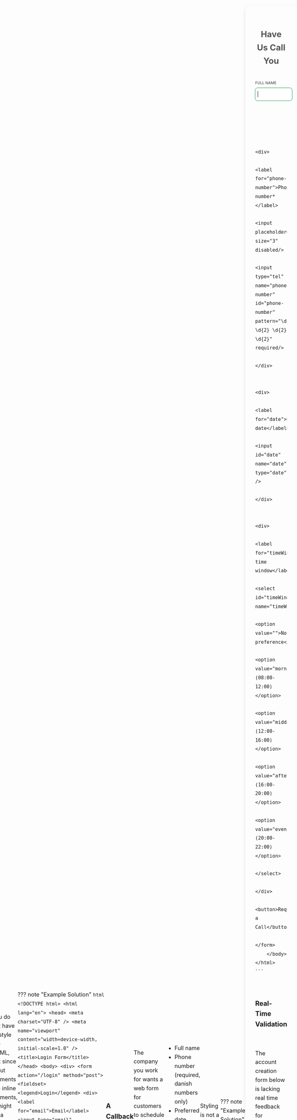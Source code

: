 ```yaml
---
comments: true
---
```


# Forms

So far, we have only created web pages, that the user can look at. In this session, we'll explore how to create more interactive pages, using HTML forms, that allow the user to provide input. We will explore how that input can be sent to a web server and how to make forms user friendly.

## Preparation :books:

### HTML Form Basics

In the video below you will get an introduction to HTML forms. You’ll learn to create forms with different input types, understand how they send data to a server and how to validate the forms client-side using e.g regular expressions.

<iframe class="video" src="https://drive.google.com/file/d/1h0eAhQGs--q3hvPPCmGE_IYpDhRsd43b/preview" allow="autoplay" allowfullscreen></iframe>

If you want to take a deep dive into HTML forms, MDN has a [web forms module](https://developer.mozilla.org/en-US/docs/Learn_web_development/Extensions/Forms){:target="\_blank"} that provides a comprehensive coverage of the topic. The "Your first form" section covers the basics.

If you want to learn more about regular expressions, you can read this [article from MDN on regular expressions](https://developer.mozilla.org/en-US/docs/Web/JavaScript/Guide/Regular_expressions){:target="\_blank"}. They also have a good [regex cheet sheet](https://developer.mozilla.org/en-US/docs/Web/JavaScript/Guide/Regular_expressions/Cheatsheet){:target="\_blank"}.

### Styling Forms

User feedback in forms can be greatly improved by styling input fields with CSS pseudo-classes such as `:valid` and `:invalid`. These allow the browser's built-in form validation to be visually communicated to the user without using JavaScript. For example, an input field outline can turn green when the entered data meets the requirements, and red when it does not, helping users immediately recognize and correct mistakes. This kind of instant visual feedback enhances usability, reduces errors, and makes forms feel more interactive and user-friendly. Watch this [short video on styling valid and invalid forms](https://www.youtube.com/watch?v=awNYtIAu6pI){:target="\_blank"} by Kevin Powell, to get some tips on how to do this. His [video on form styling essentials](https://www.youtube.com/watch?v=nuDpLN2dazU){:target="\_blank"} is also worth watching, if you want extra tips on styling and creating form layouts.

## Exercises :writing_hand_tone2:

### Your Own Search Engine!

Use an HTML form to create your own web search, that initiates an HTTP GET request to a real search engine of your choice (Google, Bing, DuckDuckGo, Yahoo...). The form should have a input field with placeholder text and a search button for submitting the form. Make sure that the input field is automatically focused and that it is requied to fill in.

??? note "Example Solution"
    ```html
    <!DOCTYPE html>
    <html lang="en">
    <head>
        <meta charset="UTF-8">
            <title>Googol</title>
        </head>
        <body>
            <h1>Googol</h1>
            <form action="https://www.google.com/search">
                <input name="q" placeholder="Enter search terms" required autofocus />
                <button>Search</button>
            </form>
        </body>
    </html>
    ```

### A Login Screen

Create a form for logging in to a user account. The form should:

- Contain an email input and a password input.
- Include a “Remember me” checkbox (it should not persist the form data).
- Have a button for submitting the form data.
- Provide a `<label>` for each input.
- Group inputs inside a `<fieldset>` with a `<legend>`.
- Use the proper HTTP method.

You do not have to style the HTML, but since input elements are inline elements, it might be a good idea to organize them with `<div>` or use `<br>`, so that they stack vertically.

??? note "Example Solution"
    ```html
    <!DOCTYPE html>
    <html lang="en">
        <head>
            <meta charset="UTF-8" />
            <meta name="viewport" content="width=device-width, initial-scale=1.0" />
            <title>Login Form</title>
        </head>
        <body>
            <div>
                <form action="/login" method="post">
                    <fieldset>
                        <legend>Login</legend>
                        <div>
                            <label for="email">Email</label>
                            <input type="email" placeholder="Enter email" required autofocus id="email">
                        <div>
                            <label for="password">Password</label>
                            <input type="password" placeholder="Enter password" required id="password">
                        </div>
                        <div>
                            <input type="checkbox" id="remember-me">
                            <label for="remember-me">Remember me</label>
                        </div>
                        <button>Log in</button>
                    </fieldset>
                </form>
            </div>
        </body>
    </html>
    ```

### A Callback Form

The company you work for wants a web form for customers to schedule a call with them. The form should collect the following information:

- Full name
- Phone number (required, danish numbers only)
- Preferred date
- Preferred time window (morning, midday, noon or evening)

Styling is not a priority.

??? note "Example Solution"
    ```html
    <!DOCTYPE html>
    <html lang="en">
        <head>
            <meta charset="UTF-8" />
            <title>Have Us Call You</title>
        </head>
        <body>
            <form action="/schedule-call" method="post">
                <h2>Have Us Call You</h2>
                <div>
                    <label for="name">Full name</label>
                    <input id="name" name="name" autofocus />
                </div>

                <div>
                    <label for="phone-number">Phone number*</label>
                    <input placeholder="+45" size="3" disabled/>
                    <input type="tel" name="phone-number" id="phone-number" pattern="\d{8}|\d{2} \d{2} \d{2} \d{2}" required/>
                </div>

                <div>
                    <label for="date">Preferred date</label>
                    <input id="date" name="date" type="date" />
                </div>

                <div>
                    <label for="timeWindow">Preferred time window</label>
                    <select id="timeWindow" name="timeWindow">
                        <option value="">No preference</option>
                        <option value="morning">Morning (08:00-12:00)</option>
                        <option value="midday">Midday (12:00-16:00)</option>
                        <option value="afternoon">Afternoon (16:00-20:00)</option>
                        <option value="evening">Evening (20:00-22:00)</option>
                    </select>
                </div>
                <button>Request a Call</button>
            </form>
        </body>
    </html>
    ```

### Real-Time Validation

The account creation form below is lacking real time feedback for validating the users input. It only validates the input when the user clicks the "Create Account" button. Style the input (using the css color variables) so that the user immediatly can see if the input is valid or invalid.

```html
    <!DOCTYPE html>
    <html lang="en">
        <head>
            <meta charset="UTF-8" />
            <meta name="viewport" content="width=device-width, initial-scale=1.0" />
            <title>Create Account</title>
            <style>
                :root {
                    --primary: hsl(211, 100%, 50%);
                    --valid: hsl(143, 100%, 26%);
                    --invalid: hsl(348, 55%, 49%);
                }

                * {
                    box-sizing: border-box;
                }

                input, button {
                    font: inherit;
                }

                body {
                    display: flex;
                    justify-content: center;
                    align-items: center;
                    min-height: 100vh;
                    margin: 0px;
                    background: #f0f2f5;
                    font-family: "Segoe UI", Tahoma, Geneva, Verdana, sans-serif;
                }

                form {
                    background: #fff;
                    padding: 40px;
                    border-radius: 18px;
                    box-shadow: 0 8px 20px rgba(0, 0, 0, 0.1);
                }

                h2 {
                    text-align: center;
                    margin-bottom: 40px;
                    color: #555;
                }

                label {
                    display: block;
                    margin-bottom: 6px;
                    color: #555;
                    font-weight: 500;
                }

                input {
                    width: 100%;
                    padding: 12px 15px;
                    margin-bottom: 20px;
                    border: 0px solid;
                    border-radius: 8px;
                    font-size: 16px;
                    outline: 3px solid rgba(0, 123, 255, 0.2);
                }

                button {
                    width: 100%;
                    padding: 12px;
                    background-color: var(--primary);
                    color: white;
                    border: none;
                    border-radius: 8px;
                    font-size: 16px;
                    font-weight: 600;
                    cursor: pointer;
                }
            </style>
        </head>
        <body>
            <form action="/submit" method="post">
                <h2>Create an Account</h2>

                <label for="name">Full Name</label>
                <input type="text" id="name" name="name" placeholder="John Doe" required minlength="2" maxlength="50" />

                <label for="email">Email</label>
                <input type="email" id="email" name="email" placeholder="example@mail.com" required />

                <label for="password">Password</label>
                <input type="password" id="password" name="password" placeholder="Enter password" required minlength="6" />

                <button>Create Account</button>
            </form>
        </body>
    </html>
```

??? note "Example Solution"
    ```html
    <!DOCTYPE html>
    <html lang="en">
        <head>
            <meta charset="UTF-8" />
            <meta name="viewport" content="width=device-width, initial-scale=1.0" />
            <title>Create Account</title>
            <style>
                :root {
                    --primary: hsl(211, 100%, 50%);
                    --valid: hsl(143, 100%, 26%);
                    --invalid: hsl(348, 55%, 49%);
                }

                * {
                    box-sizing: border-box;
                }

                input,
                button {
                    font: inherit;
                }

                body {
                    display: flex;
                    justify-content: center;
                    align-items: center;
                    min-height: 100vh;
                    margin: 0px;
                    background: #f0f2f5;
                    font-family: "Segoe UI", Tahoma, Geneva, Verdana, sans-serif;
                }

                form {
                    background: #fff;
                    padding: 40px;
                    border-radius: 18px;
                    box-shadow: 0 8px 20px rgba(0, 0, 0, 0.1);
                }

                h2 {
                    text-align: center;
                    margin-bottom: 40px;
                    color: #555;
                }

                label {
                    display: block;
                    margin-bottom: 6px;
                    color: #555;
                    font-weight: 500;
                }

                input {
                    width: 100%;
                    padding: 12px 15px;
                    margin-bottom: 20px;
                    border: 0px solid;
                    border-radius: 8px;
                    font-size: 16px;
                    outline: 3px solid rgba(0, 123, 255, 0.2);
                }

                button {
                    width: 100%;
                    padding: 12px;
                    background-color: var(--primary);
                    color: white;
                    border: none;
                    border-radius: 8px;
                    font-size: 16px;
                    font-weight: 600;
                    cursor: pointer;
                }

                input:not(:placeholder-shown):invalid {
                    outline-color: var(--invalid);
                }

                input:not(:placeholder-shown):valid {
                    outline-color: var(--valid);
                }

                input:focus:invalid {
                    outline-color: var(--primary);
                }
            </style>
        </head>
        <body>
            <form action="/submit" method="post">
                <h2>Create an Account</h2>

                <label for="name">Full Name</label>
                <input type="text" id="name" name="name" placeholder="John Doe" required minlength="2" maxlength="50" />

                <label for="email">Email</label>
                <input type="email" id="email" name="email" placeholder="example@mail.com" required />

                <label for="password">Password</label>
                <input type="password" id="password" name="password" placeholder="Enter password" required minlength="6" />

                <button>Create Account</button>
            </form>
        </body>
    </html>
    ```

### A Payment Form

Create a payment form for credit cards. It should contain at least the cardholders name, the card number, expiry date and security code. It should utilize proper validation with immediate feedback, and a custom layout that arranges the input in a user friendly manner. For inspiration, see the image below.

<img style="display: block; margin: auto; border-radius: 0.5rem;" src="https://github.com/KasperKnop/WEB1/blob/main/resources/payment-details.png?raw=true">

??? note "Example Solution"
    ```html
    <!DOCTYPE html>
    <html lang="en">
        <head>
            <meta charset="UTF-8" />
            <title>Payment Form</title>
            <style>
                :root {
                    --primary: #007bff;
                    --secondary: #0056b3;
                    --valid: #4caf50;
                    --invalid: #f44336;
                    --border: #ccc;
                    --bg: #eeeded;
                    --card-bg: #f9f9f9;
                    --text: hsl(0, 0%, 24%);
                }

                * {
                    box-sizing: border-box;
                    margin: 0;
                }

                body {
                    font-family: "Segoe UI", Tahoma, Geneva, Verdana, sans-serif;
                    font-size: 1.125rem;
                    line-height: 1.6;
                    color: var(--text);
                    background: var(--bg);
                    padding-block-start: 10vb;
                }

                input,
                button,
                select {
                    border: 1px solid var(--border);
                    border-radius: 8px;
                    padding: 0.5rem;
                    outline: 1px solid transparent;
                }

                #card-details {
                    display: grid;
                    grid-column-gap: 0.8rem;
                    grid-template-columns: max-content 1fr;
                }

                #card-details > div:nth-child(2) {
                    grid-row: 2/3;
                    grid-column: 1/2;
                }

                h2 {
                    text-align: center;
                    margin-bottom: 1rem;
                }

                button {
                    background: var(--primary);
                    color: var(--bg);
                    cursor: pointer;
                }

                button:hover {
                    background: var(--secondary);
                }

                label {
                    text-transform: uppercase;
                    font-size: 0.75rem;
                }

                form {
                    display: grid;
                    padding: 2rem;
                    border-radius: 12px;
                    box-shadow: 0 4px 12px rgba(0, 0, 0, 0.1);
                    max-width: 350px;
                    gap: 1.5rem;
                    margin: auto;
                    background: var(--card-bg);
                }

                .form-group {
                    display: grid;
                }

                #cvv {
                    max-width: 6ch;
                }

                input:not(:placeholder-shown):invalid {
                    outline-color: var(--invalid);
                }

                input:not(:placeholder-shown):valid,
                select:not(:placeholder-shown):valid {
                    outline-color: var(--valid);
                }

                input:focus:invalid {
                    outline-color: var(--primary);
                }

                select:focus {
                    outline-color: var(--primary);
                }
            </style>
        </head>
        <body>
            <form action="/payment" method="post">
                <h2>Payment Details</h2>

                <div class="form-group">
                    <label for="name">Cardholder Name</label>
                    <input type="text" id="name" name="name" required placeholder="John Doe" />
                </div>

                <div class="form-group">
                    <label for="card">Card Number</label>
                    <input type="text" id="card" name="card" pattern="\d{16}|\d{4} \d{4} \d{4} \d{4}" placeholder="1234 5678 9012 3456" required />
                </div>

                <div id="card-details">
                    <label for="expiry-month">Expiry Date</label>
                    <div id="expiry">
                        <select id="expiry-month" name="expiry-month" required>
                            <option value="">--</option>
                            <option value="1">01</option>
                            <option value="2">02</option>
                            <option value="3">03</option>
                            <option value="4">04</option>
                            <option value="5">05</option>
                            <option value="6">06</option>
                            <option value="7">07</option>
                            <option value="8">08</option>
                            <option value="9">09</option>
                            <option value="10">10</option>
                            <option value="11">11</option>
                            <option value="12">12</option>
                        </select>
                        <span>/</span>
                        <select id="expiry-year" name="expiry-year" required>
                            <option value="">----</option>
                            <option value="2025">2025</option>
                            <option value="2026">2026</option>
                            <option value="2027">2027</option>
                            <option value="2028">2028</option>
                            <option value="2029">2029</option>
                            <option value="2030">2030</option>
                            <option value="2031">2031</option>
                            <option value="2032">2032</option>
                            <option value="2033">2033</option>
                            <option value="2034">2034</option>
                            <option value="2035">2035</option>
                            <option value="2036">2036</option>
                            <option value="2037">2037</option>
                            <option value="2038">2038</option>
                            <option value="2039">2039</option>
                            <option value="2040">2040</option>
                            <option value="2041">2041</option>
                            <option value="2042">2042</option>
                            <option value="2043">2043</option>
                            <option value="2044">2044</option>
                            <option value="2045">2045</option>
                            <option value="2046">2046</option>
                            <option value="2047">2047</option>
                            <option value="2048">2048</option>
                            <option value="2049">2049</option>
                            <option value="2050">2050</option>
                        </select>
                    </div>
                    <label for="cvv">CVV</label>
                    <input id="cvv" name="cvv" required pattern="\d{3}" placeholder="123" />
                </div>
                <button>Pay Now</button>
            </form>
        </body>
    </html>
    ```

### Your Own Survey

Use what you have learned to create and style your own survey. You decice what the survey is for, but you must include as many form controls as possible: Range sliders, radio buttons, color pickers, file pickers, date/time pickers, drop-downs, multi-line text fields...

When you are done, publish the survey and share it in the comment section below.

### Nice Work!

Take a few minutes to browse the forms created by your classmates. Leave a comment if something catches your attention :slight_smile:
 